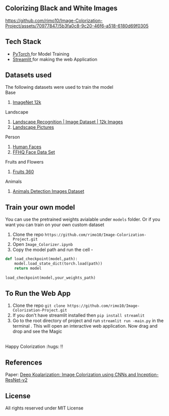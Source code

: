 ## Colorizing Black and White Images
https://github.com/rimo10/Image-Colorization-Project/assets/70977847/5b3fa0c8-9c20-46f6-a518-6180d69f0305
## Tech Stack
* [PyTorch ](https://pytorch.org/) for Model Training <br>
* [Streamlit ](https://streamlit.io/) for making the web Application

## Datasets used
The following datasets were used to train the model
<br>
Base
1. [ImageNet 12k ](https://www.kaggle.com/datasets/lijiyu/imagenet)
 
Landscape
1. [Landscape Recognition | Image Dataset | 12k Images](https://www.kaggle.com/datasets/utkarshsaxenadn/landscape-recognition-image-dataset-12k-images)
2. [Landscape Pictures ](https://www.kaggle.com/datasets/arnaud58/landscape-pictures)
 
Person
1. [Human Faces ](https://www.kaggle.com/datasets/ashwingupta3012/human-faces)
2. [FFHQ Face Data Set ](https://www.kaggle.com/datasets/greatgamedota/ffhq-face-data-set) 

Fruits and Flowers
1. [Fruits 360 ](https://www.kaggle.com/datasets/moltean/fruits)

Animals
1. [Animals Detection Images Dataset ](https://www.kaggle.com/datasets/antoreepjana/animals-detection-images-dataset)

## Train your own model
You can use the pretrained weights avialable under `models` folder. Or if you want you can train on your own custom dataset 
1. Clone the repo `https://github.com/rimo10/Image-Colorization-Project.git`
2. Open `Image_Colorizer.ipynb` 
3. Copy the model path and run the cell - 
 
 ```python 
 def load_checkpoint(model,path):
     model.load_state_dict(torch.load(path)) 
     return model
     
 load_checkpoint(model,your_weights_path)
 ```
 
 ## To Run the Web App
 1. Clone the repo `git clone https://github.com/rimo10/Image-Colorization-Project.git`
 2. If you don't have streamlit installed then `pip install streamlit`
 3.  Go to the root directory of project and run `streamlit run -main.py` in the terminal . This will open an interactive web application. Now drag and drop and see the Magic
 <br>
 Happy Colorization :hugs: !! 
 
 ## References
 Paper: [Deep Koalarization: Image Colorization using CNNs and Inception-ResNet-v2 ](https://arxiv.org/pdf/1712.03400v1.pdf)
 
## License
All rights reserved under MIT License
